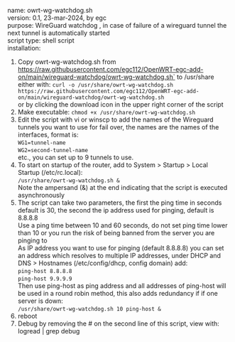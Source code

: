 name: owrt-wg-watchdog.sh  
version: 0.1, 23-mar-2024, by egc  
purpose: WireGuard watchdog , in case of failure of a wireguard tunnel the next tunnel is automatically started  
script type: shell script  
installation:  
1. Copy owrt-wg-watchdog.sh from https://raw.githubusercontent.com/egc112/OpenWRT-egc-add-on/main/wireguard-watchdog/owrt-wg-watchdog.sh` to /usr/share  
   either with: `curl -o /usr/share/owrt-wg-watchdog.sh https://raw.githubusercontent.com/egc112/OpenWRT-egc-add-on/main/wireguard-watchdog/owrt-wg-watchdog.sh`  
   or by clicking the download icon in the upper right corner of the script  
2. Make executable: `chmod +x /usr/share/owrt-wg-watchdog.sh`  
3. Edit the script with vi or winscp to add the names of the Wireguard tunnels you want to use for fail over, the names are the names of the interfaces, format is:   
   `WG1=tunnel-name`  
   `WG2=second-tunnel-name`  
   etc., you can set up to 9 tunnels to use.
4. To start on startup of the router, add to System > Startup > Local Startup (/etc/rc.local):  
   `/usr/share/owrt-wg-watchdog.sh &`  
   Note the ampersand (&) at the end indicating that the script is executed asynchronously  
5. The script can take two parameters, the first the ping time in seconds default is 30, the second the ip address used for pinging, default is 8.8.8.8  
   Use a ping time between 10 and 60 seconds, do not set ping time lower than 10 or you run the risk of being banned from the server you are pinging to  
   As IP address you want to use for pinging (default 8.8.8.8) you can set an address which resolves to multiple IP addresses,
   under DHCP and DNS > Hostnames (/etc/config/dhcp, config domain) add:  
   `ping-host 8.8.8.8`  
   `ping-host 9.9.9.9`   
   Then use ping-host as ping address and all addresses of ping-host will be used in a round robin method, this also adds redundancy if if one server is down:  
   `/usr/share/owrt-wg-watchdog.sh 10 ping-host &`  
7. reboot  
8. Debug by removing the # on the second line of this script, view with: logread | grep debug  
